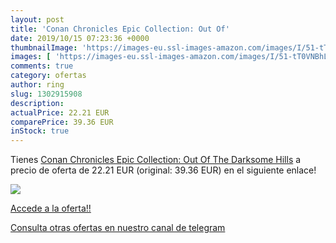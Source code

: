```yaml
---
layout: post
title: 'Conan Chronicles Epic Collection: Out Of'
date: 2019/10/15 07:23:36 +0000
thumbnailImage: 'https://images-eu.ssl-images-amazon.com/images/I/51-tT0VNBhL._SL200_.jpg'
images: [ 'https://images-eu.ssl-images-amazon.com/images/I/51-tT0VNBhL._SL200_.jpg' ]
comments: true
category: ofertas
author: ring
slug: 1302915908
description:
actualPrice: 22.21 EUR
comparePrice: 39.36 EUR
inStock: true
---
```


Tienes [Conan Chronicles Epic Collection: Out Of The Darksome Hills](https://www.amazon.com/dp/1302915908/?tag=redken08-20) a precio de oferta de 22.21 EUR (original: 39.36 EUR) en el siguiente enlace!

[![](https://images-eu.ssl-images-amazon.com/images/I/51-tT0VNBhL._SL200_.jpg)](https://www.amazon.com/dp/1302915908/?tag=redken08-20)

[Accede a la oferta!!](https://www.amazon.com/dp/1302915908/?tag=redken08-20)

[Consulta otras ofertas en nuestro canal de telegram](https://t.me/s/ofertas25)
